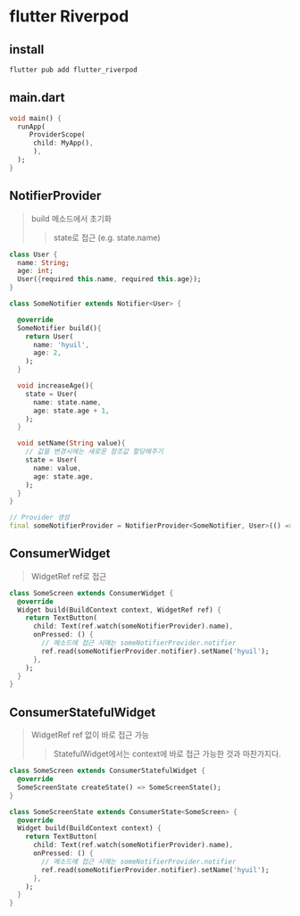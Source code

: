 # flutter Riverpod

## install

```sh
flutter pub add flutter_riverpod
```

## main.dart

```dart
void main() {
  runApp(
     ProviderScope(
      child: MyApp(),
      ),
  );
}
```

## NotifierProvider

> build 메소드에서 초기화
>
> > state로 접근 (e.g. state.name)

```dart
class User {
  name: String;
  age: int;
  User({required this.name, required this.age});
}

class SomeNotifier extends Notifier<User> {

  @override
  SomeNotifier build(){
    return User(
      name: 'hyuil',
      age: 2,
    );
  }

  void increaseAge(){
    state = User(
      name: state.name,
      age: state.age + 1,
    );
  }

  void setName(String value){
    // 값을 변경시에는 새로운 참조값 할당해주기
    state = User(
      name: value,
      age: state.age,
    );
  }
}

// Provider 생성
final someNotifierProvider = NotifierProvider<SomeNotifier, User>(() => SomeNotifier());
```

## ConsumerWidget

> WidgetRef ref로 접근

```dart
class SomeScreen extends ConsumerWidget {
  @override
  Widget build(BuildContext context, WidgetRef ref) {
    return TextButton(
      child: Text(ref.watch(someNotifierProvider).name),
      onPressed: () {
        // 메소드에 접근 시에는 someNotifierProvider.notifier
        ref.read(someNotifierProvider.notifier).setName('hyuil');
      },
    );
  }
}
```

## ConsumerStatefulWidget

> WidgetRef ref 없이 바로 접근 가능
>
> > StatefulWidget에서는 context에 바로 접근 가능한 것과 마찬가지다.

```dart
class SomeScreen extends ConsumerStatefulWidget {
  @override
  SomeScreenState createState() => SomeScreenState();
}

class SomeScreenState extends ConsumerState<SomeScreen> {
  @override
  Widget build(BuildContext context) {
    return TextButton(
      child: Text(ref.watch(someNotifierProvider).name),
      onPressed: () {
        // 메소드에 접근 시에는 someNotifierProvider.notifier
        ref.read(someNotifierProvider.notifier).setName('hyuil');
      },
    );
  }
}
```
